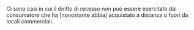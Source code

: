 Ci sono casi in cui il diritto di recesso non può essere esercitato dal consumatore che ha \[nonostante abbia] acquistato a distanza o fuori da locali commerciali.